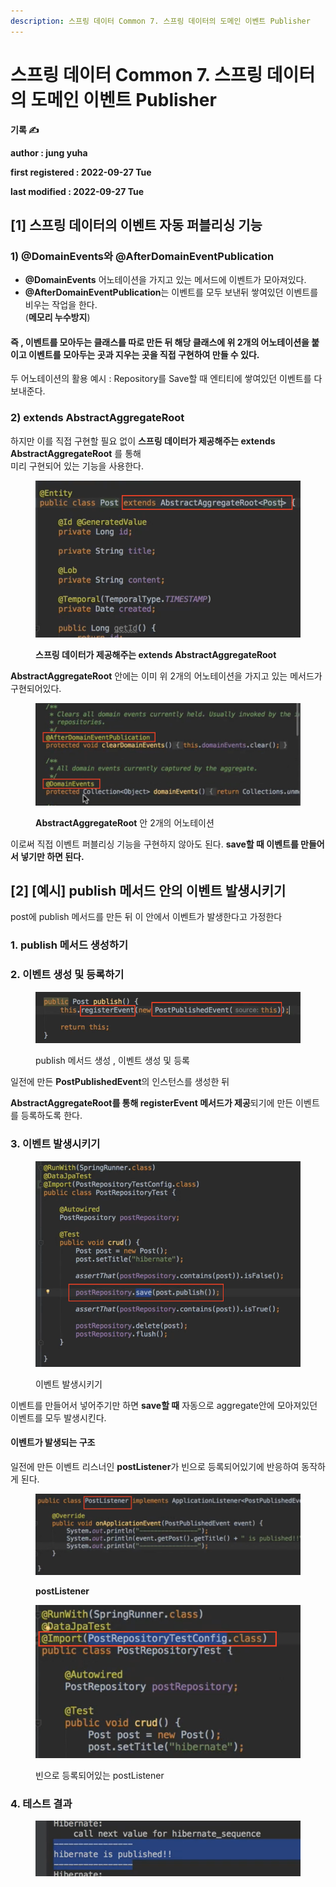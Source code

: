 ```yaml
---
description: 스프링 데이터 Common 7. 스프링 데이터의 도메인 이벤트 Publisher
---
```


# 스프링 데이터 Common 7. 스프링 데이터의 도메인 이벤트 Publisher

**기록 ✍️**

**author : jung yuha**

**first registered : 2022-09-27 Tue**

**last modified : 2022-09-27 Tue**

## \[1] 스프링 데이터의 이벤트 자동 퍼블리싱 기능

### 1) @DomainEvents와 @AfterDomainEventPublication

* **@DomainEvents** 어노테이션을 가지고 있는 메서드에 이벤트가 모아져있다.
* **@AfterDomainEventPublication**는 이벤트를 모두 보낸뒤 쌓여있던 이벤트를 비우는 작업을 한다.\
  (**메모리 누수방지**)

#### 즉 , 이벤트를 모아두는 클래스를 따로 만든 뒤 해당 클래스에 위 2개의 어노테이션을 붙이고 이벤트를 모아두는 곳과 지우는 곳을 직접 구현하여 만들 수 있다.

두 어노테이션의 활용 예시  : Repository를 Save할 때 엔티티에 쌓여있던 이벤트를 다 보내준다.

### &#x20;2) extends AbstractAggregateRoot

하지만 이를 직접 구현할 필요 없이 **스프링 데이터가 제공해주는 extends AbstractAggregateRoot** 를 통해 \
미리 구현되어 있는 기능을 사용한다.&#x20;

<figure><img src="../../.gitbook/assets/image (19).png" alt=""><figcaption><p> <strong>스프링 데이터가 제공해주는 extends AbstractAggregateRoot</strong></p></figcaption></figure>

**AbstractAggregateRoot** 안에는 이미 위 2개의 어노테이션을 가지고 있는 메서드가 구현되어있다.

<figure><img src="../../.gitbook/assets/image (26).png" alt=""><figcaption><p><strong>AbstractAggregateRoot</strong> 안  2개의 어노테이션</p></figcaption></figure>

이로써 직접 이벤트 퍼블리싱 기능을 구현하지 않아도 된다. **save할 때 이벤트를 만들어서 넣기만 하면 된다.**

## **\[2]** \[예시] publish 메서드 안의 이벤트 발생시키기

post에 publish 메서드를 만든 뒤 이 안에서 이벤트가 발생한다고 가정한다

### 1. publish 메서드 생성하기

### 2. 이벤트 생성 및 등록하기

<figure><img src="../../.gitbook/assets/image (22).png" alt=""><figcaption><p> publish 메서드 생성 , 이벤트 생성 및 등록 </p></figcaption></figure>

일전에 만든 **PostPublishedEvent**의 인스턴스를 생성한 뒤

**AbstractAggregateRoot를 통해 registerEvent 메서드가 제공**되기에 만든 이벤트를 등록하도록 한다.

### 3. 이벤트 발생시키기

<figure><img src="../../.gitbook/assets/image (2).png" alt=""><figcaption><p> 이벤트 발생시키기</p></figcaption></figure>

이벤트를 만들어서 넣어주기만 하면 **save할 때** 자동으로 aggregate안에 모아져있던 이벤트를 모두 발생시킨다.&#x20;

#### 이벤트가 발생되는 구조&#x20;

일전에 만든 이벤트 리스너인 **postListener**가 빈으로 등록되어있기에 반응하여 동작하게 된다.

<figure><img src="../../.gitbook/assets/image (3).png" alt=""><figcaption><p> <strong>postListener</strong></p></figcaption></figure>

<figure><img src="../../.gitbook/assets/image (25).png" alt=""><figcaption><p> 빈으로 등록되어있는 postListener</p></figcaption></figure>

### 4. 테스트 결과

<figure><img src="../../.gitbook/assets/image (7).png" alt=""><figcaption></figcaption></figure>





